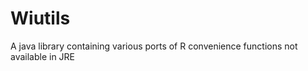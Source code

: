 Wiutils
=======

A java library containing various ports of R convenience functions not available in JRE